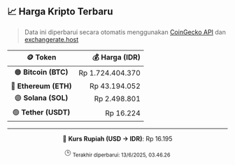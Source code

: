 

<!-- HARGA_KRIPTO -->
## 📈 Harga Kripto Terbaru

> Data ini diperbarui secara otomatis menggunakan [CoinGecko API](https://www.coingecko.com/) dan [exchangerate.host](https://exchangerate.host/)

<div align="center">

| 🪙 Token | 💰 Harga (IDR) |
|:------:|---------------:|
| 🟠 **Bitcoin (BTC)**   | Rp 1.724.404.370 |
| 🔵 **Ethereum (ETH)**  | Rp 43.194.052 |
| 🟣 **Solana (SOL)**    | Rp 2.498.801 |
| 🟢 **Tether (USDT)**   | Rp 16.224 |

---

💱 **Kurs Rupiah (USD → IDR)**: Rp 16.195

🕒 <sub>Terakhir diperbarui: 13/6/2025, 03.46.26</sub>

</div>
<!-- /HARGA_KRIPTO -->